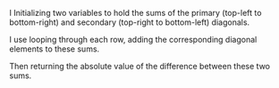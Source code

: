 I Initializing two variables to hold the sums of the primary (top-left to bottom-right) and secondary (top-right to bottom-left) diagonals.

I use looping through each row, adding the corresponding diagonal elements to these sums.

Then  returning the absolute value of the difference between these two sums.